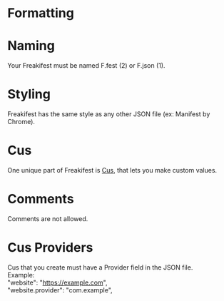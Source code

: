 # Formatting
# Naming
Your Freakifest must be named F.fest (2) or F.json (1).
<br>
# Styling
Freakifest has the same style as any other JSON file (ex: Manifest by Chrome).
<br>
# Cus
One unique part of Freakifest is [Cus](cus.md), that lets you make custom values.
<br>
# Comments
Comments are not allowed.
<br>
# Cus Providers
Cus that you create must have a Provider field in the JSON file.
<br>
Example:
<br>
"website": "https://example.com",
<br>
"website.provider": "com.example",

